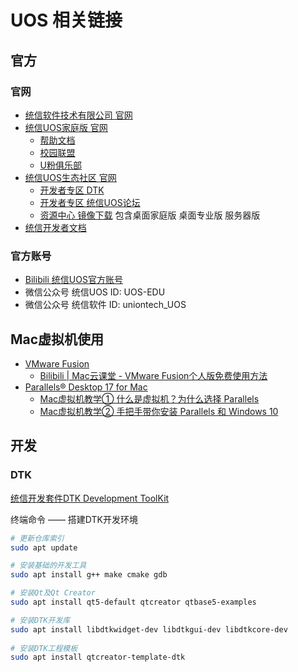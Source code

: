 # UOS 相关链接

## 官方

### 官网

- [统信软件技术有限公司 官网](https://www.uniontech.com)
- [统信UOS家庭版 官网](https://home.uniontech.com)
    - [帮助文档](https://home.uniontech.com/help/zh_CN/Home/)
    - [校园联盟](https://home.uniontech.com/campus/campus.html)
    - [U粉俱乐部](https://club.uniontech.com/#/index)
- [统信UOS生态社区 官网](https://www.chinauos.com)
    - [开发者专区 DTK](https://www.chinauos.com/developMode/dtk)
    - [开发者专区 统信UOS论坛](https://bbs.chinauos.com)
    - [资源中心 镜像下载](https://www.chinauos.com/resource/download-home) 包含桌面家庭版 桌面专业版 服务器版
- [统信开发者文档](https://docs.uniontech.com/zh/)

### 官方账号

- [Bilibili 统信UOS官方账号](https://space.bilibili.com/455091158)
- 微信公众号 统信UOS ID: UOS-EDU
- 微信公众号 统信软件 ID: uniontech_UOS

## Mac虚拟机使用

- [VMware Fusion](https://www.vmware.com/cn/products/fusion.html)
    - [Bilibili | Mac云课堂 - VMware Fusion个人版免费使用方法](https://www.bilibili.com/video/BV1jK41137UJ)
- [Parallels® Desktop 17 for Mac](https://www.parallels.cn)
    - [Mac虚拟机教学① 什么是虚拟机？为什么选择 Parallels](https://www.bilibili.com/video/BV1Zt41197Fd)
    - [Mac虚拟机教学② 手把手带你安装 Parallels 和 Windows 10](https://www.bilibili.com/video/BV1Zt41197FP)

## 开发

### DTK

[统信开发套件DTK Development ToolKit](https://www.chinauos.com/developMode/dtk)

终端命令 —— 搭建DTK开发环境

```sh
# 更新仓库索引
sudo apt update

# 安装基础的开发工具
sudo apt install g++ make cmake gdb

# 安装Qt及Qt Creator
sudo apt install qt5-default qtcreator qtbase5-examples

# 安装DTK开发库
sudo apt install libdtkwidget-dev libdtkgui-dev libdtkcore-dev
 
# 安装DTK工程模板
sudo apt install qtcreator-template-dtk
```
